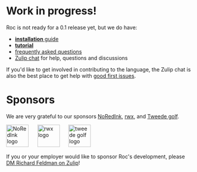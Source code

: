 # Work in progress!

Roc is not ready for a 0.1 release yet, but we do have:

- [**installation** guide](https://github.com/roc-lang/roc/tree/main/getting_started)
- [**tutorial**](https://github.com/roc-lang/roc/blob/main/TUTORIAL.md)
- [frequently asked questions](https://github.com/roc-lang/roc/blob/main/FAQ.md)
- [Zulip chat](https://roc.zulipchat.com) for help, questions and discussions

If you'd like to get involved in contributing to the language, the Zulip chat is also the best place to get help with [good first issues](https://github.com/roc-lang/roc/issues?q=is%3Aopen+is%3Aissue+label%3A%22good+first+issue%22).

# Sponsors

We are very grateful to our sponsors [NoRedInk](https://www.noredink.com/), [rwx](https://www.rwx.com), and [Tweede golf](https://tweedegolf.nl/en).

[<img src="https://www.noredink.com/assets/logo-red-black-f6989d7567cf90b349409137595e99c52d036d755b4403d25528e0fd83a3b084.svg" height="60" alt="NoRedInk logo"/>](https://www.noredink.com/)
&nbsp;&nbsp;&nbsp;&nbsp;
[<img src="https://www.rwx.com/build/_assets/rwx_banner_transparent_cropped-RYV7W2KL.svg" height="60" alt="rwx logo"/>](https://www.rwx.com)
&nbsp;&nbsp;&nbsp;&nbsp;
[<img src="https://user-images.githubusercontent.com/1094080/183123052-856815b1-8cc9-410a-83b0-589f03613188.svg" height="60" alt="tweede golf logo"/>](https://tweedegolf.nl/en)

If you or your employer would like to sponsor Roc's development, please [DM Richard Feldman on Zulip](https://roc.zulipchat.com/#narrow/pm-with/281383-user281383)!
